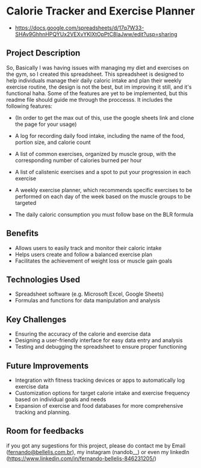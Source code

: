 # Calorie Tracker and Exercise Planner
- https://docs.google.com/spreadsheets/d/17q7W33-SHAv9GhhnHPQYUx2VEXvYKlXtOpPtC8laJww/edit?usp=sharing
## Project Description

So, Basically I was having issues with managing my diet and exercises on the gym, so I created this spreadsheet. This spreadsheet is designed to help individuals manage their daily caloric intake and plan their weekly exercise routine, the design is not the best, but im improving it still, and it's functional haha. Some of the features are yet to be implemented, but this readme file should guide me through the proccesss. It includes the following features:
- (In order to get the max out of this, use the google sheets link and clone the page for your usage)

- A log for recording daily food intake, including the name of the food, portion size, and calorie count
- A list of common exercises, organized by muscle group, with the corresponding number of calories burned per hour
- A list of calistenic exercises and a spot to put your progression in each exercise
- A weekly exercise planner, which recommends specific exercises to be performed on each day of the week based on the muscle groups to be targeted
- The daily caloric consumption you must follow base on the BLR formula


## Benefits

- Allows users to easily track and monitor their caloric intake
- Helps users create and follow a balanced exercise plan
- Facilitates the achievement of weight loss or muscle gain goals

## Technologies Used

- Spreadsheet software (e.g. Microsoft Excel, Google Sheets)
- Formulas and functions for data manipulation and analysis

## Key Challenges

- Ensuring the accuracy of the calorie and exercise data
- Designing a user-friendly interface for easy data entry and analysis
- Testing and debugging the spreadsheet to ensure proper functioning

## Future Improvements

- Integration with fitness tracking devices or apps to automatically log exercise data
- Customization options for target calorie intake and exercise frequency based on individual goals and needs
- Expansion of exercise and food databases for more comprehensive tracking and planning.

## Room for feedbacks
if you got any sugestions for this project, please do contact me by Email (fernando@bellelis.com.br), my instagram (nandob__) or even my linkedln (https://www.linkedin.com/in/fernando-bellelis-846231205/)
